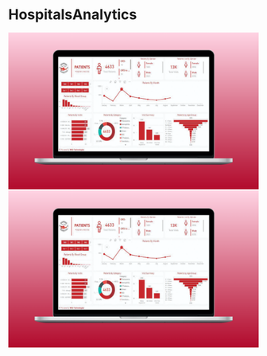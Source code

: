 # HospitalsAnalytics
![alt text](https://github.com/Ironmandeveloper/HospitalAnalytics/blob/main/Patient.png?raw=true)
![alt text](https://github.com/Ironmandeveloper/HospitalAnalytics/blob/main/Patient.png?raw=true)

